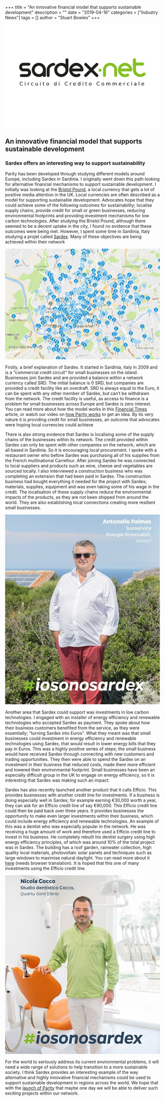 +++
title = "An innovative financial model that supports sustainable development"
description = ""
date = "2019-04-16"
categories = ["Industry News"]
tags = []
author = "Stuart Bowles"
+++

![Sardex Logo](Sardex-Logo.jpg)

## An innovative financial model that supports sustainable development


### Sardex offers an interesting way to support sustainability

Parity has been developed through studying different models around Europe, including Sardex in Sardinia. I originally went down this path looking for alternative financial mechanisms to support sustainable development. I initially was looking at the [Bristol Pound](https://bristolpound.org/), a local currency that gets a lot of positive media attention in the UK. Local currencies are often described as a model for supporting sustainable development. Advocates hope that they could achieve some of the following outcomes for sustainability; localise supply chains, provide credit for small or green businesses, reducing environmental footprints and providing investment mechanisms for low carbon technologies. After studying the Bristol Pound, although there seemed to be a decent uptake in the city, I found no evidence that these outcomes were being met. However, I spent some time in Sardinia, Italy studying a projet called [Sardex](https://www.sardex.net/?lang=en). Many of these objectives are being achieved within their network

![Bristol Pound Map](Bristol-Pound-Map.jpg)

Firstly, a brief explanation of Sardex. It started in Sardinia, Italy in 2009 and is a “commercial credit circuit” for small businesses on the island. Businesses join Sardex and are provided a balance within a network currency called SRD. The initial balance is 0 SRD, but companies are provided a credit facility like an overdraft. SRD is always equal to the Euro, it can be spent with any other member of Sardex, but can’t be withdrawn from the network. The credit facility is useful, as access to finance is a problem for small businesses across Europe and Sardex is zero interest. You can read more about how the model works in this [Financial Times](https://www.ft.com/content/cf875d9a-5be6-11e5-a28b-50226830d644) article, or watch our video on [how Parity works](https://www.youtube.com/watch?v=zoOcDY0c5GE) to get an idea. By its very nature it is providing credit for small businesses, an outcome that advocates were hoping local currencies could achieve

There is also strong evidence that Sardex is localising some of the supply chains of the businesses within its network. The credit provided within Sardex can only be spent with other companies on the network, which are all based in Sardinia. So it is encouraging local procurement. I spoke with a restaurant owner who before Sardex was purchasing all of his supplies from the French multinational Carrefour. After joining Sardex he was connected to local suppliers and products such as wine, cheese and vegetables are sourced locally. I also interviewed a construction business who was completing an extension that had been paid in Sardex. The construction business had bought everything it needed for the project with Sardex; materials, supplies, equipment and was even taking some of his wage in the credit. The localisation of these supply chains reduce the environmental impacts of the products, as they are not been shipped from around the world. They are also establishing local connections creating more resilient small businesses.

![#IAmSardex](iosonosardex(1).jpg)

Another area that Sardex could support was investments in low carbon technologies. I engaged with an installer of energy efficiency and renewable technologies who accepted Sardex as payment. They spoke about how their business customers benefited from the service, as they were essentially; “turning Sardex into Euros”. What they meant was that small businesses could investment in energy efficiency and renewable technologies using Sardex, that would result in lower energy bills that they pay in Euros. This was a highly positive series of steps; the small business would have received Sardex through connecting with new customers and trading opportunities. They then were able to spend the Sardex on an investment in their business that reduced costs, made them more efficient and lowered their environmental footprint. Small businesses have been an especially difficult group in the UK to engage on energy efficiency, so it is interesting that Sardex was making such an impact.

Sardex has also recently launched another product that it calls Efficio. This provides businesses with another credit line for investments. If a business is doing especially well in Sardex; for example earning €30,000 worth a year, they can ask for an Efficio credit line of say €90,000. This Efficio credit line could then be paid back over three years. It provides businesses the opportunity to make even larger investments within their business, which could include energy efficiency and renewable technologies. An example of this was a dentist who was especially popular in the network. He was receiving a huge amount of work and therefore used a Efficio credit line to invest in his business. He completely rebuilt his dentist surgery using high energy efficiency principles, of which was around 10% of the total project was in Sardex. The building has a roof garden, rainwater collection, high quality local materials, photovoltaic solar panels and techniques such as large windows to maximise natural daylight. You can read more about it [here](https://sardex.net/sardex-realizzero-progetto-volevo/) (needs browser translation). It is hoped that this one of many investments using the Efficio credit line.

![IAmSardex](iosonosardex(2).jpg)

For the world to seriously address its current environmental problems, it will need a wide range of solutions to help transition to a more sustainable society. I think Sardex provides an interesting example of the way alternative and highly innovative financial mechanisms could be used to support sustainable development in regions across the world. We hope that with the [launch of Parity](/posts/2019-04-11_launch-of-parity-in-birmingham/) that maybe one day we will be able to deliver such exciting projects within our network.
